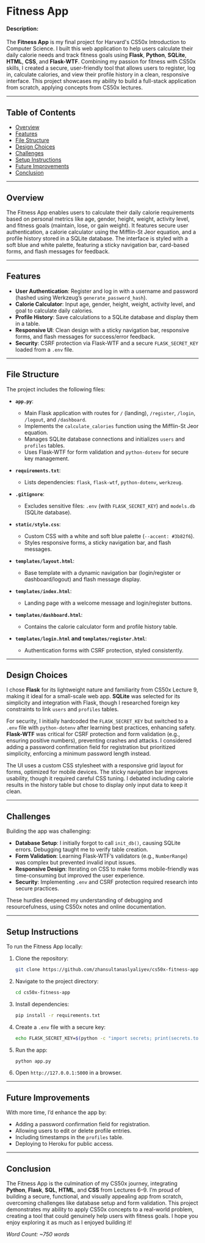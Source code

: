 # Fitness App

#### Description:

The **Fitness App** is my final project for Harvard's CS50x Introduction to Computer Science. I built this web application to help users calculate their daily calorie needs and track fitness goals using **Flask**, **Python**, **SQLite**, **HTML**, **CSS**, and **Flask-WTF**. Combining my passion for fitness with CS50x skills, I created a secure, user-friendly tool that allows users to register, log in, calculate calories, and view their profile history in a clean, responsive interface. This project showcases my ability to build a full-stack application from scratch, applying concepts from CS50x lectures.

---

## Table of Contents
- [Overview](#overview)
- [Features](#features)
- [File Structure](#file-structure)
- [Design Choices](#design-choices)
- [Challenges](#challenges)
- [Setup Instructions](#setup-instructions)
- [Future Improvements](#future-improvements)
- [Conclusion](#conclusion)

---

## Overview
The Fitness App enables users to calculate their daily calorie requirements based on personal metrics like age, gender, height, weight, activity level, and fitness goals (maintain, lose, or gain weight). It features secure user authentication, a calorie calculator using the Mifflin-St Jeor equation, and a profile history stored in a SQLite database. The interface is styled with a soft blue and white palette, featuring a sticky navigation bar, card-based forms, and flash messages for feedback.

---

## Features
- **User Authentication**: Register and log in with a username and password (hashed using Werkzeug’s `generate_password_hash`).
- **Calorie Calculator**: Input age, gender, height, weight, activity level, and goal to calculate daily calories.
- **Profile History**: Save calculations to a SQLite database and display them in a table.
- **Responsive UI**: Clean design with a sticky navigation bar, responsive forms, and flash messages for success/error feedback.
- **Security**: CSRF protection via Flask-WTF and a secure `FLASK_SECRET_KEY` loaded from a `.env` file.

---

## File Structure
The project includes the following files:

- **`app.py`**:
  - Main Flask application with routes for `/` (landing), `/register`, `/login`, `/logout`, and `/dashboard`.
  - Implements the `calculate_calories` function using the Mifflin-St Jeor equation.
  - Manages SQLite database connections and initializes `users` and `profiles` tables.
  - Uses Flask-WTF for form validation and `python-dotenv` for secure key management.

- **`requirements.txt`**:
  - Lists dependencies: `flask`, `flask-wtf`, `python-dotenv`, `werkzeug`.

- **`.gitignore`**:
  - Excludes sensitive files: `.env` (with `FLASK_SECRET_KEY`) and `models.db` (SQLite database).

- **`static/style.css`**:
  - Custom CSS with a white and soft blue palette (`--accent: #3b82f6`).
  - Styles responsive forms, a sticky navigation bar, and flash messages.

- **`templates/layout.html`**:
  - Base template with a dynamic navigation bar (login/register or dashboard/logout) and flash message display.

- **`templates/index.html`**:
  - Landing page with a welcome message and login/register buttons.

- **`templates/dashboard.html`**:
  - Contains the calorie calculator form and profile history table.

- **`templates/login.html` and `templates/register.html`**:
  - Authentication forms with CSRF protection, styled consistently.

---

## Design Choices
I chose **Flask** for its lightweight nature and familiarity from CS50x Lecture 9, making it ideal for a small-scale web app. **SQLite** was selected for its simplicity and integration with Flask, though I researched foreign key constraints to link `users` and `profiles` tables.

For security, I initially hardcoded the `FLASK_SECRET_KEY` but switched to a `.env` file with `python-dotenv` after learning best practices, enhancing safety. **Flask-WTF** was critical for CSRF protection and form validation (e.g., ensuring positive numbers), preventing crashes and attacks. I considered adding a password confirmation field for registration but prioritized simplicity, enforcing a minimum password length instead.

The UI uses a custom CSS stylesheet with a responsive grid layout for forms, optimized for mobile devices. The sticky navigation bar improves usability, though it required careful CSS tuning. I debated including calorie results in the history table but chose to display only input data to keep it clean.

---

## Challenges
Building the app was challenging:
- **Database Setup**: I initially forgot to call `init_db()`, causing SQLite errors. Debugging taught me to verify table creation.
- **Form Validation**: Learning Flask-WTF’s validators (e.g., `NumberRange`) was complex but prevented invalid input issues.
- **Responsive Design**: Iterating on CSS to make forms mobile-friendly was time-consuming but improved the user experience.
- **Security**: Implementing `.env` and CSRF protection required research into secure practices.

These hurdles deepened my understanding of debugging and resourcefulness, using CS50x notes and online documentation.

---

## Setup Instructions
To run the Fitness App locally:
1. Clone the repository:
   ```bash
   git clone https://github.com/zhansultanaslyaliyev/cs50x-fitness-app.git
   ```
2. Navigate to the project directory:
   ```bash
   cd cs50x-fitness-app
   ```
3. Install dependencies:
   ```bash
   pip install -r requirements.txt
   ```
4. Create a `.env` file with a secure key:
   ```bash
   echo FLASK_SECRET_KEY=$(python -c "import secrets; print(secrets.token_hex(16))") > .env
   ```
5. Run the app:
   ```bash
   python app.py
   ```
6. Open `http://127.0.0.1:5000` in a browser.

---

## Future Improvements
With more time, I’d enhance the app by:
- Adding a password confirmation field for registration.
- Allowing users to edit or delete profile entries.
- Including timestamps in the `profiles` table.
- Deploying to Heroku for public access.

---

## Conclusion
The Fitness App is the culmination of my CS50x journey, integrating **Python**, **Flask**, **SQL**, **HTML**, and **CSS** from Lectures 6–9. I’m proud of building a secure, functional, and visually appealing app from scratch, overcoming challenges like database setup and form validation. This project demonstrates my ability to apply CS50x concepts to a real-world problem, creating a tool that could genuinely help users with fitness goals. I hope you enjoy exploring it as much as I enjoyed building it!

*Word Count: ~750 words*
